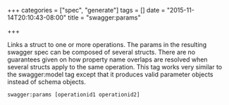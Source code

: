 +++
categories = ["spec", "generate"]
tags = []
date = "2015-11-14T20:10:43-08:00"
title = "swagger:params"

+++

Links a struct to one or more operations. The params in the resulting swagger spec can be composed of several structs.
There are no guarantees given on how property name overlaps are resolved when several structs apply to the same operation.
This tag works very similar to the swagger:model tag except that it produces valid parameter objects instead of schema
objects.

```
swagger:params [operationid1 operationid2]
```

